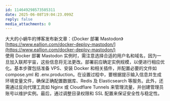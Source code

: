 ```yaml
---
id: 114649298573505311
date: 2025-06-08T19:04:23.099Z
reply: false
media_attachments: 0
---
```


大大的小蜗牛的博客发布新文章：《Docker 部署 Mastodon》  
[https://www.eallion.com/docker-deploy-mastodon/](https://www.eallion.com/docker-deploy-mastodon/)  
使用 Docker 部署 Mastodon 实例时，需注意选择合适的用户名和域名，因为一旦加入联邦宇宙，这些信息将无法更改。部署前应确定实例规模，以便进行相应优化。基本步骤包括准备 VPS、安装 Docker 和相关插件，并配置必要的文件如 compose.yml 和 .env.production。在设置过程中，要根据提示输入信息并生成环境变量文件，确保正确配置数据库、Redis 及 Elasticsearch 等服务。此外，还需通过反向代理工具如 Nginx 或 Cloudflare Tunnels 来管理流量，并创建管理员账号以维护实例。最后，通过调整目录权限和 SSL 配置来保证安全性与稳定性。

